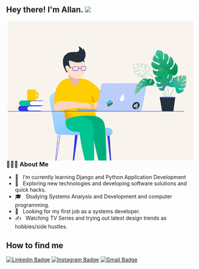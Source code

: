 <h2> Hey there! I'm Allan. <img src="https://github.com/souvikguria98/souvikguria98/blob/master/Hi.gif" width="25"></h2>
<img align="right" alt="GIF" src="https://github.com/allansbo/allansbo/blob/main/developer.gif?raw=true" width="500"/>
<h3> 👨🏻‍💻 About Me </h3>

- 🔭 &nbsp; I’m currently learning Django and Python Application Development
- 🤔 &nbsp; Exploring new technologies and developing software solutions and quick hacks.
- 🎓 &nbsp; Studying Systems Analysis and Development and computer programming.
- 💼 &nbsp; Looking for my first job as a systems developer.
- ✍️ &nbsp; Watching TV Series and trying out latest design trends as hobbies/side hustles.

<h2>How to find me</h2

[![Linkedin Badge](https://img.shields.io/badge/-allansbo-blue?style=for-the-badge&logo=Linkedin&link=https://www.linkedin.com/in/allansbo)](https://www.linkedin.com/in/allansbo)
[![Instagram Badge](https://img.shields.io/badge/-@allan.sbo-purple?style=for-the-badge&logo=instagram&logoColor=white&link=https://www.instagram.com/allan.sbo//)](https://www.instagram.com/allan.sbo/)
[![Gmail Badge](https://img.shields.io/badge/-92allan.s-c14438?style=for-the-badge&logo=Gmail&logoColor=white&link=mailto:92allan.s@gmail.com)](mailto:92allan.s@gmail.com)

<!---
allansbo/allansbo is a ✨ special ✨ repository because its `README.md` (this file) appears on your GitHub profile.
You can click the Preview link to take a look at your changes.
--->
